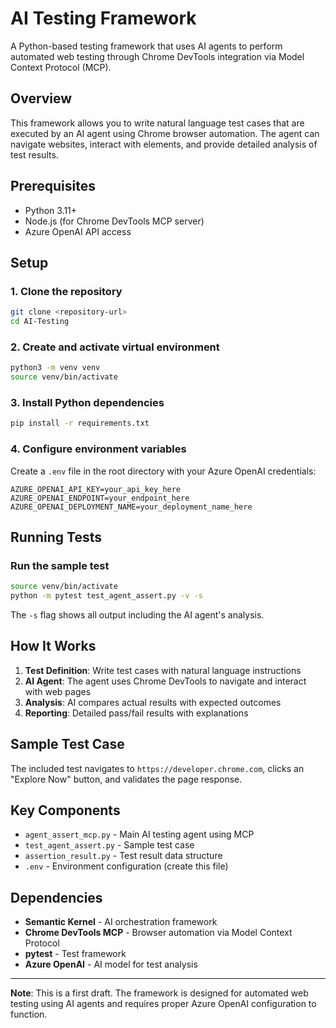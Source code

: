 # AI Testing Framework

A Python-based testing framework that uses AI agents to perform automated web testing through Chrome DevTools integration via Model Context Protocol (MCP).

## Overview

This framework allows you to write natural language test cases that are executed by an AI agent using Chrome browser automation. The agent can navigate websites, interact with elements, and provide detailed analysis of test results.

## Prerequisites

- Python 3.11+
- Node.js (for Chrome DevTools MCP server)
- Azure OpenAI API access

## Setup

### 1. Clone the repository
```bash
git clone <repository-url>
cd AI-Testing
```

### 2. Create and activate virtual environment
```bash
python3 -m venv venv
source venv/bin/activate
```

### 3. Install Python dependencies
```bash
pip install -r requirements.txt
```

### 4. Configure environment variables
Create a `.env` file in the root directory with your Azure OpenAI credentials:
```
AZURE_OPENAI_API_KEY=your_api_key_here
AZURE_OPENAI_ENDPOINT=your_endpoint_here
AZURE_OPENAI_DEPLOYMENT_NAME=your_deployment_name_here
```

## Running Tests

### Run the sample test
```bash
source venv/bin/activate
python -m pytest test_agent_assert.py -v -s
```

The `-s` flag shows all output including the AI agent's analysis.

## How It Works

1. **Test Definition**: Write test cases with natural language instructions
2. **AI Agent**: The agent uses Chrome DevTools to navigate and interact with web pages
3. **Analysis**: AI compares actual results with expected outcomes
4. **Reporting**: Detailed pass/fail results with explanations

## Sample Test Case

The included test navigates to `https://developer.chrome.com`, clicks an "Explore Now" button, and validates the page response.

## Key Components

- `agent_assert_mcp.py` - Main AI testing agent using MCP
- `test_agent_assert.py` - Sample test case
- `assertion_result.py` - Test result data structure
- `.env` - Environment configuration (create this file)

## Dependencies

- **Semantic Kernel** - AI orchestration framework
- **Chrome DevTools MCP** - Browser automation via Model Context Protocol
- **pytest** - Test framework
- **Azure OpenAI** - AI model for test analysis

---

**Note**: This is a first draft. The framework is designed for automated web testing using AI agents and requires proper Azure OpenAI configuration to function.
